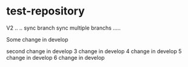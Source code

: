 # test-repository

V2
..
..
sync branch
sync multiple branchs
.....

Some change in develop

second change in develop
3 change in develop
4 change in develop
5 change in develop
6 change in develop
